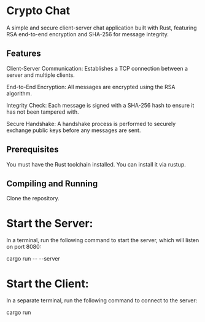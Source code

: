 # Crypto Chat

A simple and secure client-server chat application built with Rust, featuring RSA end-to-end encryption and SHA-256 for message integrity.

## Features
Client-Server Communication: Establishes a TCP connection between a server and multiple clients.

End-to-End Encryption: All messages are encrypted using the RSA algorithm.

Integrity Check: Each message is signed with a SHA-256 hash to ensure it has not been tampered with.

Secure Handshake: A handshake process is performed to securely exchange public keys before any messages are sent.

## Prerequisites
You must have the Rust toolchain installed. You can install it via rustup.

## Compiling and Running
Clone the repository.

# Start the Server:
In a terminal, run the following command to start the server, which will listen on port 8080:

cargo run -- --server

# Start the Client:
In a separate terminal, run the following command to connect to the server:

cargo run
